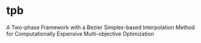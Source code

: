 # tpb
A Two-phase Framework with a Bezier Simplex-based Interpolation Method for Computationally Expensive Multi-objective Optimization
